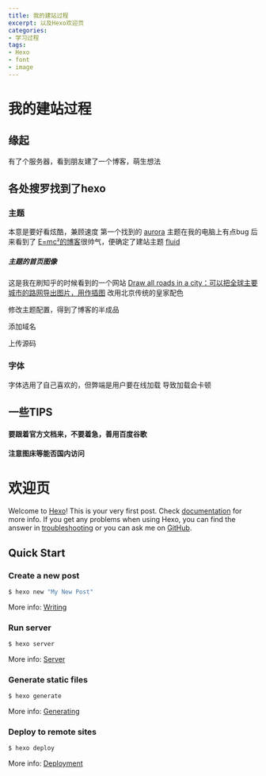 ```yaml
---
title: 我的建站过程
excerpt: 以及Hexo欢迎页
categories: 
- 学习过程
tags: 
- Hexo
- font
- image
---
```

# 我的建站过程
## 缘起
有了个服务器，看到朋友建了一个博客，萌生想法
## 各处搜罗找到了hexo
### 主题
本意是要好看炫酷，兼顾速度
第一个找到的 [aurora](https://github.com/auroral-ui/hexo-theme-aurora) 主题在我的电脑上有点bug
后来看到了 [E=mc²的博客](https://emc2.tk/)很帅气，便确定了建站主题
[fluid](https://github.com/fluid-dev/hexo-theme-fluid)
##### 主题的首页图像
这是我在刷知乎的时候看到的一个网站
[Draw all roads in a city：可以把全球主要城市的路网导出图片，用作插图](https://anvaka.github.io/city-roads/)
改用北京传统的皇家配色

修改主题配置，得到了博客的半成品

添加域名

上传源码
### 字体
字体选用了自己喜欢的，但弊端是用户要在线加载
导致加载会卡顿
## 一些TIPS
#### 要跟着官方文档来，不要着急，善用百度谷歌
#### 注意图床等能否国内访问


# 欢迎页

Welcome to [Hexo](https://hexo.io/)! This is your very first post. Check [documentation](https://hexo.io/docs/) for more info. If you get any problems when using Hexo, you can find the answer in [troubleshooting](https://hexo.io/docs/troubleshooting.html) or you can ask me on [GitHub](https://github.com/hexojs/hexo/issues).

## Quick Start

### Create a new post

``` bash
$ hexo new "My New Post"
```

More info: [Writing](https://hexo.io/docs/writing.html)

### Run server

``` bash
$ hexo server
```

More info: [Server](https://hexo.io/docs/server.html)

### Generate static files

``` bash
$ hexo generate
```

More info: [Generating](https://hexo.io/docs/generating.html)

### Deploy to remote sites

``` bash
$ hexo deploy
```

More info: [Deployment](https://hexo.io/docs/one-command-deployment.html)